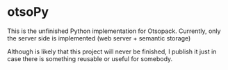 otsoPy
======

This is the unfinished Python implementation for Otsopack. Currently, only the server side is implemented  (web server + semantic storage)

Although is likely that this project will never be finished, I publish it just in case there is something reusable or useful for somebody.
